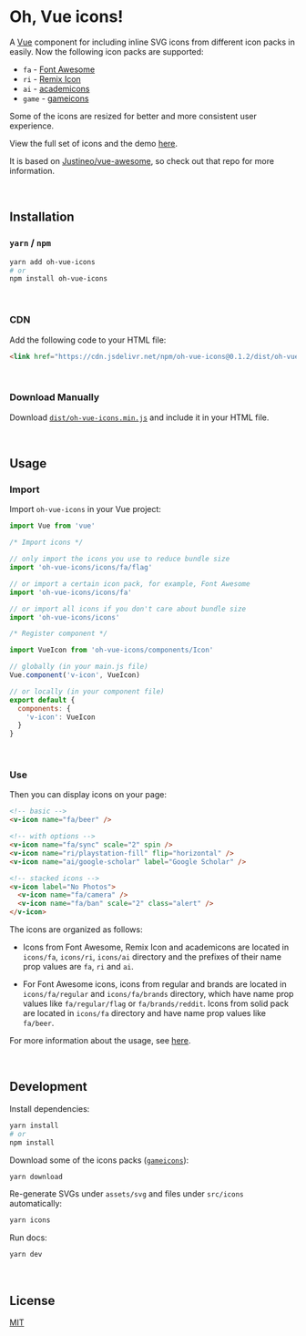 # Oh, Vue icons!

A [Vue](https://vuejs.org/) component for including inline SVG icons from different icon packs in easily. Now the following icon packs are supported:

- `fa` - [Font Awesome](https://fontawesome.com/)
- `ri` - [Remix Icon](https://github.com/Remix-Design/RemixIcon)
- `ai` - [academicons](https://github.com/jpswalsh/academicons)
- `game` - [gameicons](https://game-icons.net)

Some of the icons are resized for better and more consistent user experience.

View the full set of icons and the demo [here](https://oh-vue-icons.vercel.app).

It is based on [Justineo/vue-awesome](https://github.com/Justineo/vue-awesome), so check out that repo for more information.

&nbsp;

## Installation

### `yarn` / `npm`

```bash
yarn add oh-vue-icons
# or
npm install oh-vue-icons
```

&nbsp;

### CDN

Add the following code to your HTML file:

```html
<link href="https://cdn.jsdelivr.net/npm/oh-vue-icons@0.1.2/dist/oh-vue-icons.min.js" rel="stylesheet">
```

&nbsp;

### Download Manually

Download [`dist/oh-vue-icons.min.js`](dist/oh-vue-icons.min.js) and include it in your HTML file.


&nbsp;

## Usage

### Import

Import `oh-vue-icons` in your Vue project:

```js
import Vue from 'vue'

/* Import icons */

// only import the icons you use to reduce bundle size
import 'oh-vue-icons/icons/fa/flag'

// or import a certain icon pack, for example, Font Awesome
import 'oh-vue-icons/icons/fa'

// or import all icons if you don't care about bundle size
import 'oh-vue-icons/icons'

/* Register component */

import VueIcon from 'oh-vue-icons/components/Icon'

// globally (in your main.js file)
Vue.component('v-icon', VueIcon)

// or locally (in your component file)
export default {
  components: {
    'v-icon': VueIcon
  }
}
```

&nbsp;

### Use

Then you can display icons on your page:

```html
<!-- basic -->
<v-icon name="fa/beer" />

<!-- with options -->
<v-icon name="fa/sync" scale="2" spin />
<v-icon name="ri/playstation-fill" flip="horizontal" />
<v-icon name="ai/google-scholar" label="Google Scholar" />

<!-- stacked icons -->
<v-icon label="No Photos">
  <v-icon name="fa/camera" />
  <v-icon name="fa/ban" scale="2" class="alert" />
</v-icon>
```

The icons are organized as follows:

- Icons from Font Awesome, Remix Icon and academicons are located in `icons/fa`, `icons/ri`, `icons/ai` directory and the prefixes of their name prop values are `fa`, `ri` and `ai`.

- For Font Awesome icons, icons from regular and brands are located in `icons/fa/regular` and `icons/fa/brands` directory, which have name prop values like `fa/regular/flag` or `fa/brands/reddit`. Icons from solid pack are located in `icons/fa` directory and have name prop values like `fa/beer`.

For more information about the usage, see [here](https://oh-vue-icons.vercel.app).

&nbsp;

## Development

Install dependencies:

```bash
yarn install
# or
npm install
```

Download some of the icons packs ([`gameicons`](https://game-icons.net/archives/svg/zip/000000/transparent/game-icons.net.svg.zip)):

```bash
yarn download
```

Re-generate SVGs under `assets/svg` and files under `src/icons` automatically:

```bash
yarn icons
```

Run docs:

```bash
yarn dev
```


&nbsp;

## License

[MIT](LICENSE)